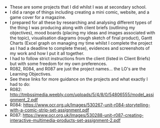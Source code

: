 - These are some projects that I did whilst I was at secondary school.
- I did a range of things including creating a mini comic, website, and a game cover for a magazine.
- I prepared for all these by researching and analysing different types of the thing I was producing along with client briefs (outlining my objectives),
mood boards (placing my ideas and images associated with the topic), visualisation diagrams (rough sketch of final product),
Gantt Charts (Excel graph on managing my time whilst I complete the project as I had a deadline to complete these),
evidences and screenshots of my work and how I put it all together. 
- I had to follow strict instructions from the client (listed in Client Briefs) but with some freedom for my own preferences. 
- R082, R084, and R087 are just the project names... the LO's are the Learning Objectives.
- See these links for more guidance on the projects and what exactly I had to do:
- R082: http://tmbssimedia.weebly.com/uploads/5/4/8/0/54806555/model_assignment_2.pdf
- R084: https://www.ocr.org.uk/Images/530267-unit-r084-storytelling-with-a-comic-strip-set-assignment.pdf
- R087: https://www.ocr.org.uk/Images/530288-unit-r087-creating-interactive-multimedia-products-set-assignment-2.pdf
